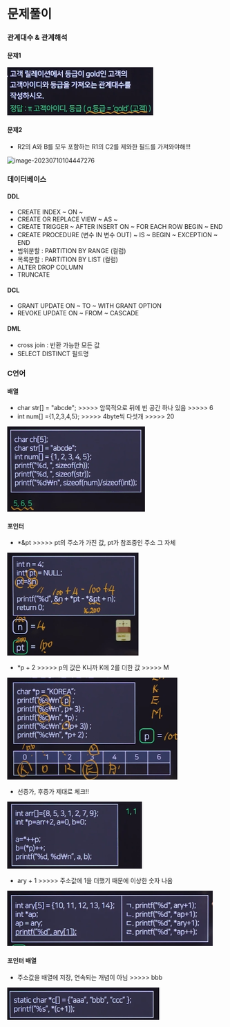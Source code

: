 # 문제풀이



### 관계대수 & 관계해석

#### 문제1

![image-20230710103451349](./images/image-20230710103451349.png)

#### 문제2

+ R2의 A와 B를 모두 포함하는 R1의 C2를 제와한 필드를 가져와야해!!!

![image-20230710104447276](C:\Users\yeommy\AppData\Roaming\Typora\typora-user-images\image-20230710104447276.png)





### 데이터베이스

#### DDL

+ CREATE INDEX ~ ON ~
+ CREATE OR REPLACE VIEW ~ AS ~
+ CREATE TRIGGER ~ AFTER INSERT ON ~ FOR EACH ROW BEGIN ~ END
+ CREATE PROCEDURE (변수 IN 변수 OUT) ~ IS ~ BEGIN ~ EXCEPTION ~ END
+ 범위분할 : PARTITION BY RANGE (컬럼)
+ 목록분할 : PARTITION BY LIST (컬럼)
+ ALTER DROP COLUMN
+ TRUNCATE

#### DCL

+ GRANT UPDATE ON ~ TO ~ WITH GRANT OPTION
+ REVOKE UPDATE ON ~ FROM ~ CASCADE

#### DML

+ cross join : 반환 가능한 모든 값
+ SELECT DISTINCT 필드명





### C언어

#### 배열

+ char str[] = "abcde"; >>>>> 암묵적으로 뒤에 빈 공간 하나 있음 >>>>> 6
+ int num[] ={1,2,3,4,5}; >>>>> 4byte씩 다섯개 >>>>> 20

![image-20230710203944691](./images/image-20230710203944691.png)

#### 포인터

+ *&pt >>>>> pt의 주소가 가진 값, pt가 참조중인 주소 그 자체

![image-20230710210226537](./images/image-20230710210226537.png)

+ *p + 2 >>>>> p의 값은 K니까 K에 2를 더한 값 >>>>> M

![image-20230710210658445](./images/image-20230710210658445.png)

+ 선증가, 후증가 제대로 체크!!

![image-20230711210937114](./images/image-20230711210937114.png)

+ ary + 1 >>>>> 주소값에 1을 더했기 때문에 이상한 숫자 나옴

![image-20230711211824484](./images/image-20230711211824484.png)





#### 포인터 배열

+ 주소값을 배열에 저장, 연속되는 개념이 아님 >>>>> bbb

![image-20230711213332369](./images/image-20230711213332369.png)

 















